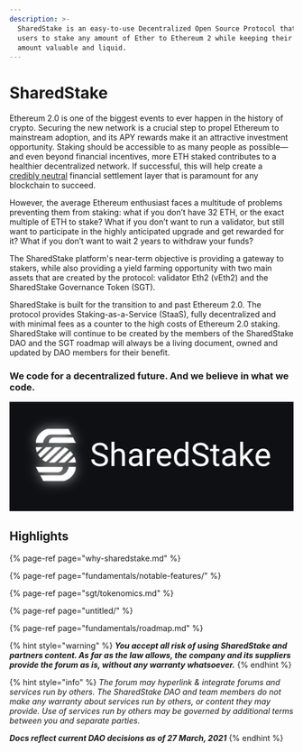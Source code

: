 ```yaml
---
description: >-
  SharedStake is an easy-to-use Decentralized Open Source Protocol that allows
  users to stake any amount of Ether to Ethereum 2 while keeping their staked
  amount valuable and liquid.
---
```


# SharedStake

Ethereum 2.0 is one of the biggest events to ever happen in the history of crypto. Securing the new network is a crucial step to propel Ethereum to mainstream adoption, and its APY rewards make it an attractive investment opportunity. Staking should be accessible to as many people as possible— and even beyond financial incentives, more ETH staked contributes to a healthier decentralized network. If successful, this will help create a [credibly neutral](https://nakamoto.com/credible-neutrality/) financial settlement layer that is paramount for any blockchain to succeed. 

However, the average Ethereum enthusiast faces a multitude of problems preventing them from staking: what if you don’t have 32 ETH, or the exact multiple of ETH to stake? What if you don’t want to run a validator, but still want to participate in the highly anticipated upgrade and get rewarded for it? What if you don’t want to wait 2 years to withdraw your funds?

The SharedStake platform's near-term objective is providing a gateway to stakers, while also providing a yield farming opportunity with two main assets that are created by the protocol: validator Eth2 \(vEth2\) and the SharedStake Governance Token \(SGT\).

SharedStake is built for the transition to and past Ethereum 2.0. The protocol provides Staking-as-a-Service \(StaaS\), fully decentralized and with minimal fees as a counter to the high costs of Ethereum 2.0 staking. SharedStake will continue to be created by the members of the SharedStake DAO and the SGT roadmap will always be a living document, owned and updated by DAO members for their benefit.

### **We code for a decentralized future. And we believe in what we code.**

![](.gitbook/assets/screen-shot-2021-03-15-at-8.03.35-pm.png)

## **Highlights**

{% page-ref page="why-sharedstake.md" %}

{% page-ref page="fundamentals/notable-features/" %}

{% page-ref page="sgt/tokenomics.md" %}

{% page-ref page="untitled/" %}

{% page-ref page="fundamentals/roadmap.md" %}

{% hint style="warning" %}
_**You accept all risk of using SharedStake and partners content. As far as the law allows, the company and its suppliers provide the forum as is, without any warranty whatsoever.**_
{% endhint %}

{% hint style="info" %}
_The forum may hyperlink & integrate forums and services run by others. The SharedStake DAO and team members do not make any warranty about services run by others, or content they may provide. Use of services run by others may be governed by additional terms between you and separate parties._

_**Docs reflect current DAO decisions as of 27 March, 2021**_
{% endhint %}

